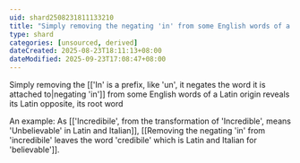 ```yaml
---
uid: shard2508231811133210
title: "Simply removing the negating 'in' from some English words of a Latin origin reveals its Latin opposite, its root word"
type: shard
categories: [unsourced, derived]
dateCreated: 2025-08-23T18:11:13+08:00
dateModified: 2025-09-23T17:08:47+08:00
---
```

Simply removing the [['In' is a prefix, like 'un', it negates the word it is attached to|negating 'in']] from some English words of a Latin origin reveals its Latin opposite, its root word

An example:
As [['Incredibile', from the transformation of 'Incredible', means 'Unbelievable' in Latin and Italian]], [[Removing the negating 'in' from 'incredibile' leaves the word 'credibile' which is Latin and Italian for 'believable']].